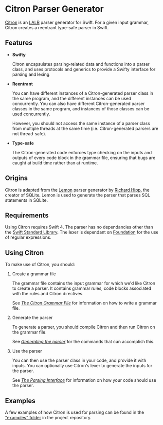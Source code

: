 
# Citron Parser Generator

[Citron] is an [LALR] parser generator for Swift. For a given input
grammar, Citron creates a reentrant type-safe parser in Swift.

[LALR]: https://en.wikipedia.org/wiki/LALR_parser
[Citron]: https://github.com/roop/citron

## Features

  - **Swifty**

    Citron encapsulates parsing-related data and functions into a parser
    class, and uses protocols and generics to provide a Swifty interface
    for parsing and lexing.

  - **Reentrant**

    You can have different instances of a Citron-generated parser class
    in the same program, and the different instances can be used
    concurrently. You can also have different Citron-generated parser
    classes in the same program, and instances of those classes can be
    used concurrently.

    However, you should not access the same instance of a parser class
    from multiple threads at the same time (i.e. Citron-generated
    parsers are not thread-safe).

  - **Type-safe**

    The Citron-generated code enforces type checking on the inputs and
    outputs of every code block in the grammar file, ensuring that bugs
    are caught at build time rather than at runtime.

## Origins

Citron is adapted from the [Lemon] parser generator by [Richard Hipp],
the creator of SQLite. Lemon is used to generate the parser that parses
SQL statements in SQLite.

[Lemon]: https://www.hwaci.com/sw/lemon/lemon.html
[Richard Hipp]: http://www.hwaci.com/drh/

## Requirements

Using Citron requires Swift 4. The parser has no dependancies other than
the [Swift Standard Library][stdlib]. The lexer is dependant on
[Foundation][foundation] for the use of regular expressions.

[stdlib]: https://developer.apple.com/documentation/swift
[foundation]: https://developer.apple.com/documentation/foundation

## Using Citron

To make use of Citron, you should:

 1. Create a grammar file

    The grammar file contains the input grammar for which we'd like
    Citron to create a parser. It contains grammar rules, code blocks
    associated with the rules and Citron directives.

    See [_The Citron Grammar File_](grammar-file/) for information on
    how to write a grammar file.

 2. Generate the parser

    To generate a parser, you should compile Citron and then run Citron
    on the grammar file.

    See [_Generating the parser_](generating-the-parser/) for the
    commands that can accomplish this.

 3. Use the parser

    You can then use the parser class in your code, and provide it with
    inputs. You can optionally use Citron's lexer to generate the inputs
    for the parser.

    See [_The Parsing Interface_](parsing-interface/) for information on
    how your code should use the parser.

## Examples

A few examples of how Citron is used for parsing can be found in the
["examples" folder][eg] in the project repository.

[eg]: https://github.com/roop/citron/tree/master/examples/
